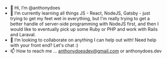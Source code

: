 - 👋 Hi, I’m @anthonydoes
- 🌱 I’m currently learning all things JS - React, NodeJS, Gatsby - just trying to get my feet wet in everything, but I'm really trying to get a better handle of server-side programming with NodeJS first, and then I would like to eventually pick up some Ruby or PHP and work with Rails and Laraval.
- 💞️ I’m looking to collaborate on anything I can help out with! Need help with your front end? Let's chat :) 
- 📫 How to reach me ... anthonydoesdev@gmail.com or anthonydoes.dev

<!---
anthonydoes/anthonydoes is a ✨ special ✨ repository because its `README.md` (this file) appears on your GitHub profile.
You can click the Preview link to take a look at your changes.
--->
